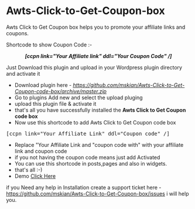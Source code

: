 # Awts-Click-to-Get-Coupon-box
Awts Click to Get Coupon box helps you to promote your affiliate links and coupons.

Shortcode to show Coupon Code :- <i><center><b>[ccpn link="Your Affiliate link" ddl="Your Coupon Code" /]</b></center></i>

Just Download this plugin and upload in your Wordpress plugin directory and activate it

- Download plugin here - <i><u>https://github.com/mskian/Awts-Click-to-Get-Coupon-code-box/archive/master.zip</i></u>
- Go to plugins Add new and select the upload pluging
- upload this plugin file & activate it
- that's all you have successfully installed the <b>Awts Click to Get Coupon code box</b>
- Now use this shortcode to add Awts Click to Get Coupon code box

<pre>[ccpn link="Your Affiliate Link" ddl="Coupon code" /]</pre>

- Replace "Your Affiliate Link and "coupon code with" with your affiliate link and coupon code
- if you not having the coupon code means just add Activated
- You can use this shortcode in posts,pages and also in widgets.
- that's all :-)
- Demo <a href="https://santhoshveer.com/test/">Click Here</a>

if you Need any help in Installation create a support ticket here - https://github.com/mskian/Awts-Click-to-Get-Coupon-box/issues i will help you.

